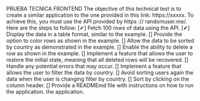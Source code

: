 PRUEBA TECNICA FRONTEND
The objective of this technical test is to create a similar application to the one provided in this link:
https://xxxxx. To achieve this, you must use the API provided by https :// randomuser.me/.
Here are the steps to follow:
[✔︎] Fetch 100 rows of data using the API.
[✔︎] Display the data in a table format, similar to the example.
[] Provide the option to color rows as shown in the example.
[] Allow the data to be sorted by country as demonstrated in the example.
[] Enable the ability to delete a row as shown in the example.
[] Implement a feature that allows the user to restore the initial state, meaning that all deleted rows will
be recovered.
[] Handle any potential errors that may occur.
[] Implement a feature that allows the user to filter the data by country.
[] Avoid sorting users again the data when the user is changing filter by country.
[] Sort by clicking on the column header.
[] Provide a READMEmd file with instructions on how to run the application.
the application.
